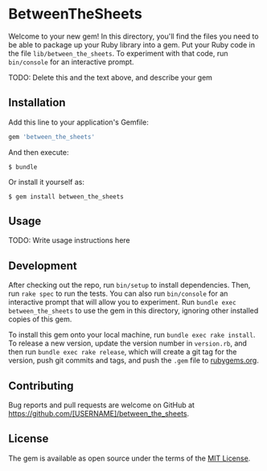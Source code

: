 # BetweenTheSheets

Welcome to your new gem! In this directory, you'll find the files you need to be able to package up your Ruby library into a gem. Put your Ruby code in the file `lib/between_the_sheets`. To experiment with that code, run `bin/console` for an interactive prompt.

TODO: Delete this and the text above, and describe your gem

## Installation

Add this line to your application's Gemfile:

```ruby
gem 'between_the_sheets'
```

And then execute:

    $ bundle

Or install it yourself as:

    $ gem install between_the_sheets

## Usage

TODO: Write usage instructions here

## Development

After checking out the repo, run `bin/setup` to install dependencies. Then, run `rake spec` to run the tests. You can also run `bin/console` for an interactive prompt that will allow you to experiment. Run `bundle exec between_the_sheets` to use the gem in this directory, ignoring other installed copies of this gem.

To install this gem onto your local machine, run `bundle exec rake install`. To release a new version, update the version number in `version.rb`, and then run `bundle exec rake release`, which will create a git tag for the version, push git commits and tags, and push the `.gem` file to [rubygems.org](https://rubygems.org).

## Contributing

Bug reports and pull requests are welcome on GitHub at https://github.com/[USERNAME]/between_the_sheets.


## License

The gem is available as open source under the terms of the [MIT License](http://opensource.org/licenses/MIT).

